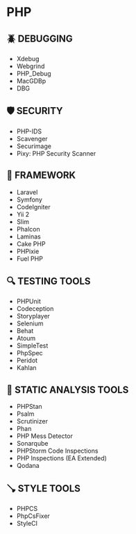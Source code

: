 # PHP

## 🪲 DEBUGGING
- Xdebug
- Webgrind
- PHP_Debug
- MacGDBp
- DBG

## 🛡️ SECURITY
- PHP-IDS
- Scavenger
- Securimage
- Pixy: PHP Security Scanner

## 🚂 FRAMEWORK
- Laravel
- Symfony
- CodeIgniter
- Yii 2
- Slim
- Phalcon
- Laminas
- Cake PHP
- PHPixie
- Fuel PHP

## 🔍 TESTING TOOLS
- PHPUnit
- Codeception
- Storyplayer
- Selenium
- Behat
- Atoum
- SimpleTest
- PhpSpec
- Peridot
- Kahlan

## 🧹 STATIC ANALYSIS TOOLS
- PHPStan
- Psalm
- Scrutinizer
- Phan
- PHP Mess Detector
- Sonarqube
- PHPStorm Code Inspections
- PHP Inspections (EA Extended)
- Qodana

## 🪠 STYLE TOOLS
- PHPCS
- PhpCsFixer
- StyleCI
